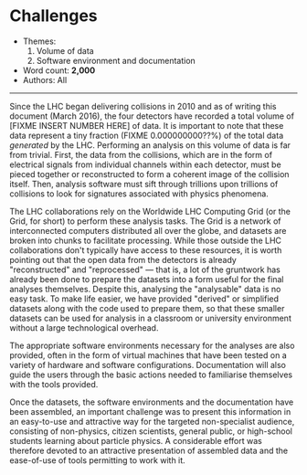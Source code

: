 # Challenges

- Themes:
    1. Volume of data
    2. Software environment and documentation
- Word count: **2,000**
- Authors: All

---

Since the LHC began delivering collisions in 2010 and as of writing this document (March 2016), the four detectors have recorded a total volume of [FIXME INSERT NUMBER HERE] of data. It is important to note that these data represent a tiny fraction (FIXME 0.000000000??%) of the total data *generated* by the LHC. Performing an analysis on this volume of data is far from trivial. First, the data from the collisions, which are in the form of electrical signals from individual channels within each detector, must be pieced together or reconstructed to form a coherent image of the collision itself. Then, analysis software must sift through trillions upon trillions of collisions to look for signatures associated with physics phenomena.

The LHC collaborations rely on the Worldwide LHC Computing Grid (or the Grid, for short) to perform these analysis tasks. The Grid is a network of interconnected computers distributed all over the globe, and datasets are broken into chunks to facilitate processing. While those outside the LHC collaborations don't typically have access to these resources, it is worth pointing out that the open data from the detectors is already "reconstructed" and "reprocessed" — that is, a lot of the gruntwork has already been done to prepare the datasets into a form useful for the final analyses themselves. Despite this, analysing the "analysable" data is no easy task. To make life easier, we have provided "derived" or simplified datasets along with the code used to prepare them, so that these smaller datasets can be used for analysis in a classroom or university environment without a large technological overhead.

The appropriate software environments necessary for the analyses are also provided, often in the form of virtual machines that have been tested on a variety of hardware and software configurations. Documentation will also guide the users through the basic actions needed to familiarise themselves with the tools provided.

Once the datasets, the software environments and the documentation have been
assembled, an important challenge was to present this information in an
easy-to-use and attractive way for the targeted non-specialist audience,
consisting of non-physics, citizen scientists, general public, or high-school
students learning about particle physics. A considerable effort was therefore
devoted to an attractive presentation of assembled data and the ease-of-use of
tools permitting to work with it.